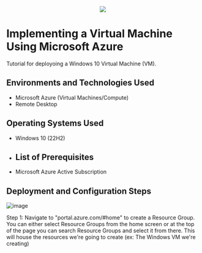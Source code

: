 <p align="center">
<img src="https://i.imgur.com/G9fOPue.png"/>
</p>


<h1>Implementing a Virtual Machine Using Microsoft Azure</h1>
Tutorial for deployoing a Windows 10 Virtual Machine (VM).<br />


<h2>Environments and Technologies Used</h2>

- Microsoft Azure (Virtual Machines/Compute)
- Remote Desktop

<h2>Operating Systems Used </h2>

- Windows 10 (22H2)

- <h2>List of Prerequisites</h2>

- Microsoft Azure Active Subscription


<h2>Deployment and Configuration Steps</h2>

![image](https://github.com/marcusjonesIT/configure-vm/assets/174873189/bfbfca8f-f77c-4204-8060-118a504a16a8)
<p>
Step 1: Navigate to "portal.azure.com/#home" to create a Resource Group. You can either select Resource Groups from the home screen or at the top of the page you can search Resource Groups and select it from there. This will house the resources we're going to create (ex: The Windows VM we're creating)
</p>
<br />


